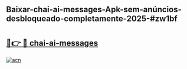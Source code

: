 ## Baixar-chai-ai-messages-Apk-sem-anúncios-desbloqueado-completamente-2025-#zw1bf

# <h2><a href="https://ainizakaria.my?title=chai-ai-messages&ref=22M">🔗👉 🔴 chai-ai-messages</a></h2>

[![acn](https://github.com/user-attachments/assets/0f9c940e-d8b0-45ae-aac7-cd30a18b3e1c)](https://ainizakaria.my?title=chai-ai-messages&ref=22M)

